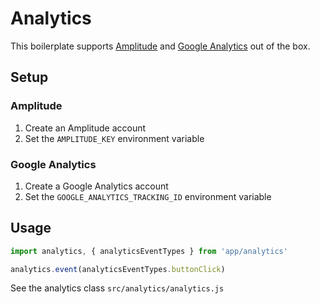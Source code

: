 # Analytics

This boilerplate supports [Amplitude](https://amplitude.com/) and [Google Analytics](https://analytics.google.com/analytics/web/) out of the box.

## Setup

### Amplitude

1. Create an Amplitude account
1. Set the `AMPLITUDE_KEY` environment variable

### Google Analytics

1. Create a Google Analytics account
1. Set the `GOOGLE_ANALYTICS_TRACKING_ID` environment variable

## Usage

```js
import analytics, { analyticsEventTypes } from 'app/analytics'

analytics.event(analyticsEventTypes.buttonClick)
```

See the analytics class `src/analytics/analytics.js`
